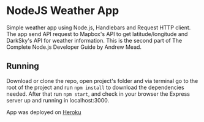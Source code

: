 # NodeJS Weather App

Simple weather app using Node.js, Handlebars and Request HTTP client. The app send API request to Mapbox's API to get latitude/longitude and DarkSky's API for weather information. This is the second part of The Complete Node.js Developer Guide by Andrew Mead.

## Running
Download or clone the repo, open project's folder and via terminal go to the root of the project and run `npm install` to download the dependencies needed. After that run `npm start`, and check in your browser the Express server up and running in localhost:3000.

App was deployed on [Heroku](https://jd-weather-application.herokuapp.com/)
